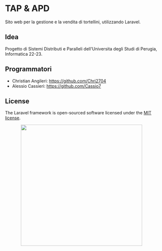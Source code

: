 # TAP & APD

Sito web per la gestione e la vendita di tortellini, utilizzando Laravel.

## Idea

Progetto di Sistemi Distributi e Paralleli dell'Universita degli Studi di Perugia, Informatica 22-23.

## Programmatori

- Christian Angileri: https://github.com/Chri2704 <br>
- Alessio Cassieri: https://github.com/Cassio7

## License

The Laravel framework is open-sourced software licensed under the [MIT license](https://opensource.org/licenses/MIT).

<p align="center"><a href="https://laravel.com" target="_blank"><img src="https://raw.githubusercontent.com/laravel/art/master/logo-lockup/5%20SVG/2%20CMYK/1%20Full%20Color/laravel-logolockup-cmyk-red.svg" width="400"></a></p>

